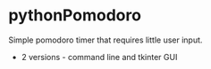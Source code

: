 # pythonPomodoro

Simple pomodoro timer that requires little user input.
* 2 versions - command line and tkinter GUI

